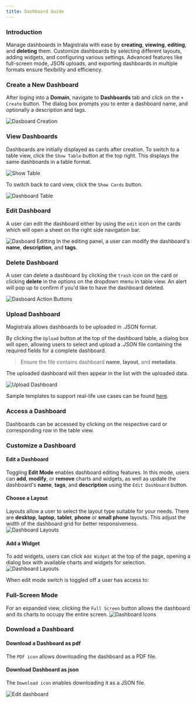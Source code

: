 ```yaml
---
title: Dashboard Guide
---
```


### Introduction
Manage dashboards in Magistrala with ease by **creating**, **viewing**, **editing**, and **deleting** them. Customize dashboards by selecting different layouts, adding widgets, and configuring various settings. Advanced features like full-screen mode, JSON uploads, and exporting dashboards in multiple formats ensure flexibility and efficiency.

### Create a New Dashboard

After loging into a **Domain**, navigate to **Dashboards** tab and click on the `+ Create` button. The dialog box prompts you to enter a dashboard name, and optionally a description and tags.

![Dasboard Creation](../img/dashboards/create-dash.png)

### View Dashboards
Dashboards are initially displayed as cards after creation. To switch to a table view, click the `Show Table` button at the top right. This displays the same dashboards in a table format.

![Show Table](../img/dashboards/show-table.png)

To switch back to card view, click the `Show Cards` button.

![Dashboard Table](../img/dashboards/table-view.png)


### Edit Dashboard

A user can edit the dashboard either by using the `edit` icon on the cards which will open a sheet on the right side navigation bar. 

![Dasboard Editting](../img/dashboards/edit-dash.png)
In the editing panel, a user can modify the dashboard's **name**, **description**, and **tags**.  


### Delete Dashboard

A user can delete a dashboard by clicking the `trash` icon on the card or clicking **delete** in the options on the dropdown menu in table view.
An alert will pop up to confirm if you'd like to have the dashboard deleted.

![Dasboard Action Buttons](../img/dashboards/dash-actions.png)

### Upload Dashboard

Magistrala allows dashboards to be uploaded in .JSON format.

By clicking the `Upload` button at the top of the dashboard table, a dialog box will open, allowing users to select and upload a _.JSON_ file containing the required fields for a complete dashboard.
> Ensure the file contains dashboard **name**, **layout**, and **metadata**.  

The uploaded dashboard will then appear in the list with the uploaded data. 

![Upload Dashboard](../img/dashboards/dash-upload.png)

Sample templates to support real-life use cases can be found [here](https://github.com/absmach/magistrala-ui/tree/main/samples/dashboard-templates).

### Access a Dashboard

Dashboards can be accessed by clicking on the respective card or corresponding row in the table view.

### Customize a Dashboard
#### Edit a Dashboard
Toggling **Edit Mode** enables dashboard editing features. In this mode, users can **add**, **modify**, or **remove** charts and widgets, as well as update the dashboard's **name**, **tags**, and **description** using the `Edit Dashboard` button.

#### Choose a Layout
Layouts allow a user to select the layout type suitable for your needs.
There are **desktop**, **laptop**, **tablet**, **phone** or **small phone** layouts. This adjust the width of the dashboard grid for better responsiveness.
![Dashboard Layouts](../img/dashboards/layouts.png)

#### Add a Widget
To add widgets, users can click `Add Widget` at the top of the page, opening a dialog box with available charts and widgets for selection.
![Dashboard Layouts](../img/dashboards/add-widget.png)

When edit mode switch is toggled off a user has access to:

### Full-Screen Mode

For an expanded view, clicking the `Full Screen` button allows the dashboard and its charts to occupy the entire screen.
![Dashboard Icons](../img/dashboards/content-buttons.png)

### Download a Dashboard
#### Download a Dashboard as pdf

The `PDF icon` allows downloading the dashboard as a PDF file.

#### Download Dashboard as json

The `Download icon` enables downloading it as a JSON file.

![Edit dashboard](../img/dashboards/view-dashboard.png)

